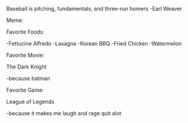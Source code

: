 

Baseball is pitching, fundamentals, and three-run homers
-Earl Weaver

Meme:




Favorite Foods:

-Fettucine Alfredo
-Lasagna
-Korean BBQ
-Fried Chicken
-Watermelon


Favorite Movie:

The Dark Knight

-because batman

Favorite Game:

League of Legends

-because it makes me laugh and rage quit alot
